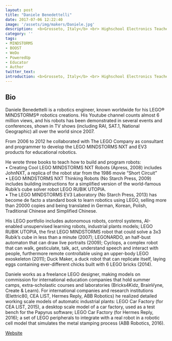 ```yaml
---
layout: post
title: "Daniele Benedettelli"
date: 2017-07-06 12:22:40
image: '/assets/img/makers/Daniele.jpg'
description:  <b>Grosseto, Italy</b> <br> Highschool Electronics Teacher, Freelance LEGO Designer
category: ''
tags:
- MINDSTORMS
- BOOST
- WeDo
- PoweredUp
- Educator
- Author
twitter_text:
introduction: <b>Grosseto, Italy</b> <br> Highschool Electronics Teacher, Freelance LEGO Designer
---
```




## Bio


Daniele Benedettelli is a robotics engineer, known worldwide for his LEGO® MINDSTORMS® robotics creations. His Youtube channel counts almost 6 million views, and his robots has been demonstrated in several events and conferences, shown in TV shows (including RAI, SAT.1, National Geographic) all over the world since 2007.

From 2006 to 2012 he collaborated with The LEGO Company as consultant and programmer to develop the LEGO MINDSTORMS NXT and EV3 products for educational robotics.

He wrote three books to teach how to build and program robots: <br>
• Creating Cool LEGO MINDSTORMS NXT Robots (Apress, 2008) includes JohnNXT, a replica of the robot star from the 1986 movie “Short Circuit”<br>
• LEGO MINDSTORMS NXT Thinking Robots (No Starch Press, 2009) includes building instructions for a simplified version of the world-famous Rubik’s cube solver robot LEGO RUBIK UTOPIA. <br>
• The LEGO MINDSTORMS EV3 Laboratory (No Starch Press, 2013) has become de facto a standard book to learn robotics using LEGO, selling more than 20000 copies and being translated in German, Korean, Polish, Traditional Chinese and Simplified Chinese.<br>

His LEGO portfolio includes autonomous robots, control systems, AI-enabled unsupervised learning robots, industrial plants models; LEGO RUBIK UTOPIA, the first LEGO MINDSTORMS robot that could solve a 3x3 Rubik’s cube in less than a minute (2007); LEGONARDO, an half-bust automaton that can draw live portraits (2009); Cyclops, a complex robot that can walk, gesticulate, talk, act, understand speech and interact with people, furthermore remote controllable using an upper-body LEGO exoskeleton (2011); Duck Maker, a duck robot that can replicate itself, laying eggs containing ever-different chicks built with 6 LEGO bricks (2014).

Daniele works as a freelance LEGO designer, making models on commission for international education companies that hold summer camps, extra-scholastic courses and laboratories (Bricks4Kidz, BrainVyne, Create & Learn). For international companies and research institutions (Elettric80, CEA LIST, Hermes Reply, ABB Robotics) he realized detailed working scale models of automatic industrial plants: LEGO Car Factory (for CEA LIST, 2015), a desktop scale model of a car factory, used as a test bench for the Papyrus software; LEGO Car Factory (for Hermes Reply, 2016); a set of LEGO peripherals to integrate with a real robot in a robotic cell model that simulates the metal stamping process (ABB Robotics, 2016).


[Website](http://robotics.benedettelli.com/)
